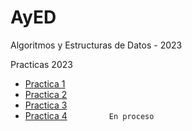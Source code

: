 # AyED
Algoritmos y Estructuras de Datos - 2023

Practicas 2023
<br>
  - [Practica 1](/MD's/AyEDPractica1.md)
  - [Practica 2](/MD's/AyEDPractica2.md)
  - [Practica 3](/MD's/AyEDPractica3.md)
  - [Practica 4](/MD's/AyEDPractica4.md)  ‎ ‎ ‎ ‎ ‎ ‎ ‎ ‎ ‎ ‎ ‎ ‎ ‎ ‎ ‎ ‎   `En proceso`

